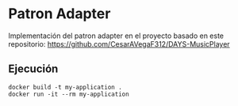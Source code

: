 # Patron Adapter

Implementación del patron adapter en el proyecto basado en este repositorio: https://github.com/CesarAVegaF312/DAYS-MusicPlayer

## Ejecución
```
docker build -t my-application .
docker run -it --rm my-application
```